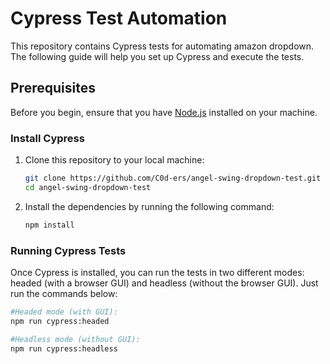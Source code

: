 # Cypress Test Automation

This repository contains Cypress tests for automating amazon dropdown. The following guide will help you set up Cypress and execute the tests.

## Prerequisites

Before you begin, ensure that you have [Node.js](https://nodejs.org/) installed on your machine. 

### Install Cypress

1. Clone this repository to your local machine:

   ```bash
   git clone https://github.com/C0d-ers/angel-swing-dropdown-test.git
   cd angel-swing-dropdown-test
2. Install the dependencies by running the following command:
   ```bash
   npm install

### Running Cypress Tests

Once Cypress is installed, you can run the tests in two different modes: headed (with a browser GUI) and headless (without the browser GUI). Just run the commands below:

   ```bash
   #Headed mode (with GUI):
   npm run cypress:headed

   #Headless mode (without GUI):
   npm run cypress:headless
